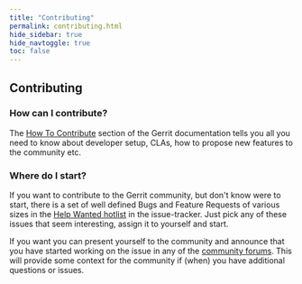 ```yaml
---
title: "Contributing"
permalink: contributing.html
hide_sidebar: true
hide_navtoggle: true
toc: false
---
```


## Contributing

### How can I contribute?

The [How To Contribute](https://gerrit-documentation.storage.googleapis.com/Documentation/3.12.2/dev-community.html#how-to-contribute)
section of the Gerrit documentation tells you all you need to know about
developer setup, CLAs, how to propose new features to the community etc.

### Where do I start?

If you want to contribute to the Gerrit community, but don't know were to start,
there is a set of well defined Bugs and Feature Requests of various sizes
in the [Help Wanted hotlist](https://issues.gerritcodereview.com/hotlists/5395287)
in the issue-tracker.
Just pick any of these issues that seem interesting, assign it to yourself and
start.

If you want you can present yourself to the community and announce that you
have started working on the issue in any of the [community forums](contact.html).
This will provide some context for the community if (when) you have additional
questions or issues.
